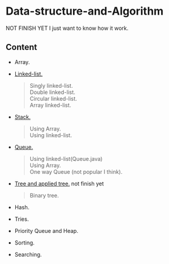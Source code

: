 # Data-structure-and-Algorithm
 NOT FINISH YET
 I just want to know how it work.
## **Content** 
  - Array.
  - [Linked-list.](https://github.com/itsmebabysmiley/Data-structure-and-Algorithm/tree/master/Linkedlist)
    > Singly linked-list.\
    > Double linked-list.\
    > Circular linked-list.\
    > Array linked-list.
  - [Stack.](https://github.com/itsmebabysmiley/Data-structure-and-Algorithm/tree/master/Stack)
    >Using Array.\
    >Using linked-list.
  - [Queue.](https://github.com/itsmebabysmiley/Data-structure-and-Algorithm/tree/master/Queue)
    >Using linked-list(Queue.java)\
    >Using Array.\
    >One way Queue (not popular I think).
  - [Tree and applied tree.](https://github.com/itsmebabysmiley/Data-structure-and-Algorithm/tree/master/Tree) not finish yet
    >Binary tree.
    
  - Hash.
  - Tries.
  - Priority Queue and Heap.
  - Sorting.
  - Searching.
  
  
